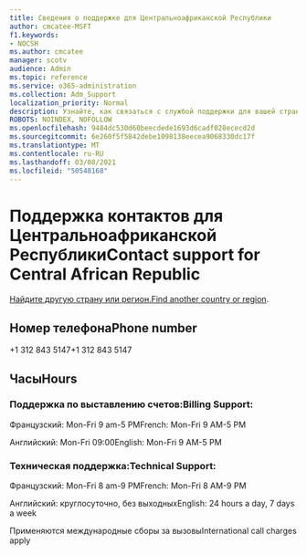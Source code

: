 ```yaml
---
title: Сведения о поддержке для Центральноафриканской Республики
author: cmcatee-MSFT
f1.keywords:
- NOCSH
ms.author: cmcatee
manager: scotv
audience: Admin
ms.topic: reference
ms.service: o365-administration
ms.collection: Adm_Support
localization_priority: Normal
description: Узнайте, как связаться с службой поддержки для вашей страны или региона.
ROBOTS: NOINDEX, NOFOLLOW
ms.openlocfilehash: 9484dc530d60beecdede1693d6cadf028ececd2d
ms.sourcegitcommit: 6e260f5f5842debe1098138eecea9068330dc17f
ms.translationtype: MT
ms.contentlocale: ru-RU
ms.lasthandoff: 03/08/2021
ms.locfileid: "50548168"
---
```

# <a name="contact-support-for-central-african-republic"></a><span data-ttu-id="25565-103">Поддержка контактов для Центральноафриканской Республики</span><span class="sxs-lookup"><span data-stu-id="25565-103">Contact support for Central African Republic</span></span>

<span data-ttu-id="25565-104">[Найдите другую страну или регион.](../contact-support-for-business-products.md)</span><span class="sxs-lookup"><span data-stu-id="25565-104">[Find another country or region](../contact-support-for-business-products.md).</span></span>

## <a name="phone-number"></a><span data-ttu-id="25565-105">Номер телефона</span><span class="sxs-lookup"><span data-stu-id="25565-105">Phone number</span></span>
<span data-ttu-id="25565-106">+1 312 843 5147</span><span class="sxs-lookup"><span data-stu-id="25565-106">+1 312 843 5147</span></span>

## <a name="hours"></a><span data-ttu-id="25565-107">Часы</span><span class="sxs-lookup"><span data-stu-id="25565-107">Hours</span></span>
### <a name="billing-support"></a><span data-ttu-id="25565-108">Поддержка по выставлению счетов:</span><span class="sxs-lookup"><span data-stu-id="25565-108">Billing Support:</span></span>

<span data-ttu-id="25565-109">Французский: Mon-Fri 9 am-5 PM</span><span class="sxs-lookup"><span data-stu-id="25565-109">French: Mon-Fri 9 AM-5 PM</span></span>

<span data-ttu-id="25565-110">Английский: Mon-Fri 09:00</span><span class="sxs-lookup"><span data-stu-id="25565-110">English: Mon-Fri 9 AM-5 PM</span></span>

### <a name="technical-support"></a><span data-ttu-id="25565-111">Техническая поддержка:</span><span class="sxs-lookup"><span data-stu-id="25565-111">Technical Support:</span></span>

<span data-ttu-id="25565-112">Французский: Mon-Fri 8 am-9 PM</span><span class="sxs-lookup"><span data-stu-id="25565-112">French: Mon-Fri 8 AM-9 PM</span></span>

<span data-ttu-id="25565-113">Английский: круглосуточно, без выходных</span><span class="sxs-lookup"><span data-stu-id="25565-113">English: 24 hours a day, 7 days a week</span></span>

<span data-ttu-id="25565-114">Применяются международные сборы за вызовы</span><span class="sxs-lookup"><span data-stu-id="25565-114">International call charges apply</span></span>
